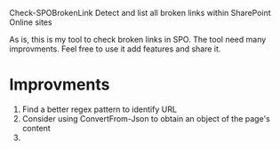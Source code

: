 Check-SPOBrokenLink
Detect and list all broken links within SharePoint Online sites

As is, this is my tool to check broken links in SPO. The tool need many improvments. Feel free to use it add features and share it.

# Improvments
1. Find a better regex pattern to identify URL
2. Consider using ConvertFrom-Json to obtain an object of the page's content
3. 
